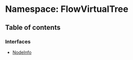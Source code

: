 # Namespace: FlowVirtualTree

## Table of contents

### Interfaces

* [NodeInfo](/auto-docs/document/interfaces/FlowVirtualTree.NodeInfo.md)
